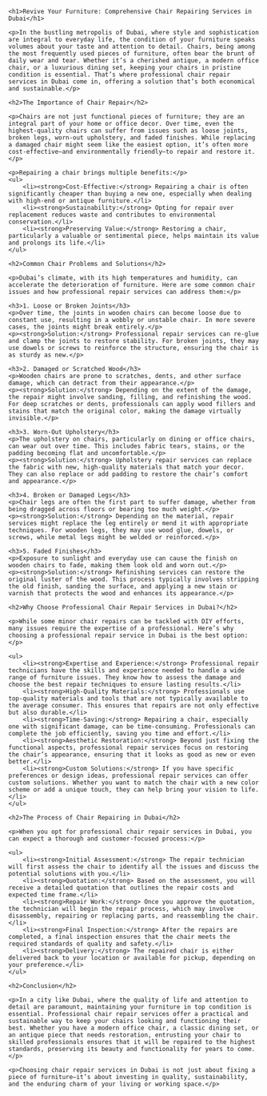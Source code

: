 <!DOCTYPE html>
<html lang="en">
<head>
    <meta charset="UTF-8">
    <meta name="viewport" content="width=device-width, initial-scale=1.0">
    <title> Chair Repairing Services in Dubai </title>
</head>
<body>

    <h1>Revive Your Furniture: Comprehensive Chair Repairing Services in Dubai</h1>

    <p>In the bustling metropolis of Dubai, where style and sophistication are integral to everyday life, the condition of your furniture speaks volumes about your taste and attention to detail. Chairs, being among the most frequently used pieces of furniture, often bear the brunt of daily wear and tear. Whether it’s a cherished antique, a modern office chair, or a luxurious dining set, keeping your chairs in pristine condition is essential. That’s where professional chair repair services in Dubai come in, offering a solution that’s both economical and sustainable.</p>

    <h2>The Importance of Chair Repair</h2>

    <p>Chairs are not just functional pieces of furniture; they are an integral part of your home or office decor. Over time, even the highest-quality chairs can suffer from issues such as loose joints, broken legs, worn-out upholstery, and faded finishes. While replacing a damaged chair might seem like the easiest option, it’s often more cost-effective—and environmentally friendly—to repair and restore it.</p>

    <p>Repairing a chair brings multiple benefits:</p>
    <ul>
        <li><strong>Cost-Effective:</strong> Repairing a chair is often significantly cheaper than buying a new one, especially when dealing with high-end or antique furniture.</li>
        <li><strong>Sustainability:</strong> Opting for repair over replacement reduces waste and contributes to environmental conservation.</li>
        <li><strong>Preserving Value:</strong> Restoring a chair, particularly a valuable or sentimental piece, helps maintain its value and prolongs its life.</li>
    </ul>

    <h2>Common Chair Problems and Solutions</h2>

    <p>Dubai’s climate, with its high temperatures and humidity, can accelerate the deterioration of furniture. Here are some common chair issues and how professional repair services can address them:</p>

    <h3>1. Loose or Broken Joints</h3>
    <p>Over time, the joints in wooden chairs can become loose due to constant use, resulting in a wobbly or unstable chair. In more severe cases, the joints might break entirely.</p>
    <p><strong>Solution:</strong> Professional repair services can re-glue and clamp the joints to restore stability. For broken joints, they may use dowels or screws to reinforce the structure, ensuring the chair is as sturdy as new.</p>

    <h3>2. Damaged or Scratched Wood</h3>
    <p>Wooden chairs are prone to scratches, dents, and other surface damage, which can detract from their appearance.</p>
    <p><strong>Solution:</strong> Depending on the extent of the damage, the repair might involve sanding, filling, and refinishing the wood. For deep scratches or dents, professionals can apply wood fillers and stains that match the original color, making the damage virtually invisible.</p>

    <h3>3. Worn-Out Upholstery</h3>
    <p>The upholstery on chairs, particularly on dining or office chairs, can wear out over time. This includes fabric tears, stains, or the padding becoming flat and uncomfortable.</p>
    <p><strong>Solution:</strong> Upholstery repair services can replace the fabric with new, high-quality materials that match your decor. They can also replace or add padding to restore the chair’s comfort and appearance.</p>

    <h3>4. Broken or Damaged Legs</h3>
    <p>Chair legs are often the first part to suffer damage, whether from being dragged across floors or bearing too much weight.</p>
    <p><strong>Solution:</strong> Depending on the material, repair services might replace the leg entirely or mend it with appropriate techniques. For wooden legs, they may use wood glue, dowels, or screws, while metal legs might be welded or reinforced.</p>

    <h3>5. Faded Finishes</h3>
    <p>Exposure to sunlight and everyday use can cause the finish on wooden chairs to fade, making them look old and worn out.</p>
    <p><strong>Solution:</strong> Refinishing services can restore the original luster of the wood. This process typically involves stripping the old finish, sanding the surface, and applying a new stain or varnish that protects the wood and enhances its appearance.</p>

    <h2>Why Choose Professional Chair Repair Services in Dubai?</h2>

    <p>While some minor chair repairs can be tackled with DIY efforts, many issues require the expertise of a professional. Here’s why choosing a professional repair service in Dubai is the best option:</p>

    <ul>
        <li><strong>Expertise and Experience:</strong> Professional repair technicians have the skills and experience needed to handle a wide range of furniture issues. They know how to assess the damage and choose the best repair techniques to ensure lasting results.</li>
        <li><strong>High-Quality Materials:</strong> Professionals use top-quality materials and tools that are not typically available to the average consumer. This ensures that repairs are not only effective but also durable.</li>
        <li><strong>Time-Saving:</strong> Repairing a chair, especially one with significant damage, can be time-consuming. Professionals can complete the job efficiently, saving you time and effort.</li>
        <li><strong>Aesthetic Restoration:</strong> Beyond just fixing the functional aspects, professional repair services focus on restoring the chair’s appearance, ensuring that it looks as good as new or even better.</li>
        <li><strong>Custom Solutions:</strong> If you have specific preferences or design ideas, professional repair services can offer custom solutions. Whether you want to match the chair with a new color scheme or add a unique touch, they can help bring your vision to life.</li>
    </ul>

    <h2>The Process of Chair Repairing in Dubai</h2>

    <p>When you opt for professional chair repair services in Dubai, you can expect a thorough and customer-focused process:</p>

    <ul>
        <li><strong>Initial Assessment:</strong> The repair technician will first assess the chair to identify all the issues and discuss the potential solutions with you.</li>
        <li><strong>Quotation:</strong> Based on the assessment, you will receive a detailed quotation that outlines the repair costs and expected time frame.</li>
        <li><strong>Repair Work:</strong> Once you approve the quotation, the technician will begin the repair process, which may involve disassembly, repairing or replacing parts, and reassembling the chair.</li>
        <li><strong>Final Inspection:</strong> After the repairs are completed, a final inspection ensures that the chair meets the required standards of quality and safety.</li>
        <li><strong>Delivery:</strong> The repaired chair is either delivered back to your location or available for pickup, depending on your preference.</li>
    </ul>

    <h2>Conclusion</h2>

    <p>In a city like Dubai, where the quality of life and attention to detail are paramount, maintaining your furniture in top condition is essential. Professional chair repair services offer a practical and sustainable way to keep your chairs looking and functioning their best. Whether you have a modern office chair, a classic dining set, or an antique piece that needs restoration, entrusting your chair to skilled professionals ensures that it will be repaired to the highest standards, preserving its beauty and functionality for years to come.</p>

    <p>Choosing chair repair services in Dubai is not just about fixing a piece of furniture—it’s about investing in quality, sustainability, and the enduring charm of your living or working space.</p>

</body>
</html>
